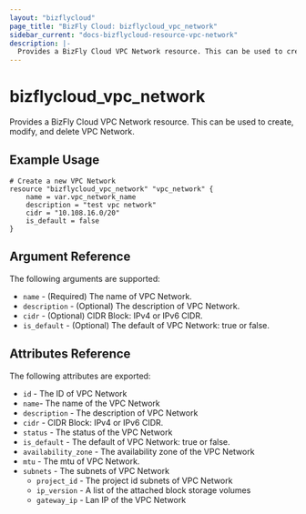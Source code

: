 ```yaml
---
layout: "bizflycloud"
page_title: "BizFly Cloud: bizflycloud_vpc_network"
sidebar_current: "docs-bizflycloud-resource-vpc-network"
description: |-
  Provides a BizFly Cloud VPC Network resource. This can be used to create, modify, and delete VPC Networks.
---
```


# bizflycloud\_vpc\_network

Provides a BizFly Cloud VPC Network resource. This can be used to create,
modify, and delete VPC Network.

## Example Usage

```hcl
# Create a new VPC Network
resource "bizflycloud_vpc_network" "vpc_network" {
    name = var.vpc_network_name
    description = "test vpc network"
    cidr = "10.108.16.0/20"
    is_default = false
}
```

## Argument Reference

The following arguments are supported:

* `name` - (Required) The name of VPC Network.
* `description` - (Optional) The description of VPC Network.
* `cidr` - (Optional) CIDR Block: IPv4 or IPv6 CIDR. 
* `is_default` - (Optional) The default of VPC Network: true or false.

## Attributes Reference

The following attributes are exported:

* `id` - The ID of VPC Network
* `name`- The name of the VPC Network
* `description` - The description of VPC Network
* `cidr` - CIDR Block: IPv4 or IPv6 CIDR. 
* `status` - The status of the VPC Network
* `is_default` - The default of VPC Network: true or false.
* `availability_zone` - The availability zone of the VPC Network
* `mtu` - The mtu of VPC Network.
* `subnets` - The subnets of VPC Network
  * `project_id` - The project id subnets of VPC Network
  * `ip_version` - A list of the attached block storage volumes
  * `gateway_ip` - Lan IP of the VPC Network
